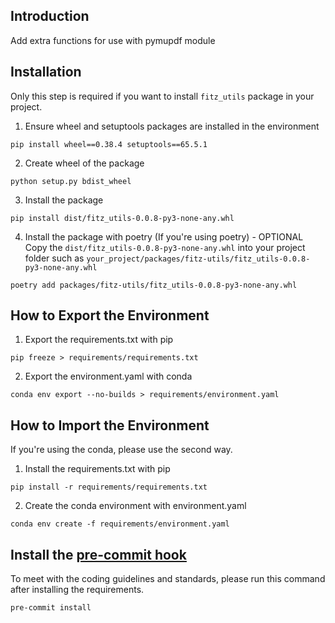 ## Introduction
Add extra functions for use with pymupdf module

## Installation
Only this step is required if you want to install `fitz_utils` package in your project.

1. Ensure wheel and setuptools packages are installed in the environment
```
pip install wheel==0.38.4 setuptools==65.5.1
```
2. Create wheel of the package
```
python setup.py bdist_wheel
```
3. Install the package
```
pip install dist/fitz_utils-0.0.8-py3-none-any.whl
```
4. Install the package with poetry (If you're using poetry) - OPTIONAL <br/>
Copy the `dist/fitz_utils-0.0.8-py3-none-any.whl` into your project folder such as `your_project/packages/fitz-utils/fitz_utils-0.0.8-py3-none-any.whl`
```
poetry add packages/fitz-utils/fitz_utils-0.0.8-py3-none-any.whl
```

## How to Export the Environment
1. Export the requirements.txt with pip
```
pip freeze > requirements/requirements.txt
```
2. Export the environment.yaml with conda
```
conda env export --no-builds > requirements/environment.yaml
```

## How to Import the Environment
If you're using the conda, please use the second way.

1. Install the requirements.txt with pip
```
pip install -r requirements/requirements.txt
```
2. Create the conda environment with environment.yaml
```
conda env create -f requirements/environment.yaml
```

## Install the [pre-commit hook](https://pre-commit.com/)
To meet with the coding guidelines and standards, please run this command after
installing the requirements.
```
pre-commit install
```
